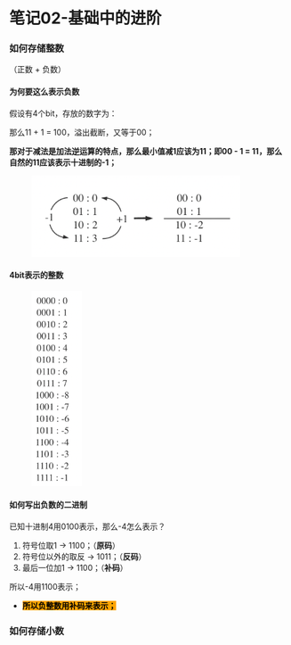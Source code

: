 # 笔记02-基础中的进阶

### 如何存储整数

（正数 + 负数）

#### 为何要这么表示负数

假设有4个bit，存放的数字为：

那么11 + 1 = 100，溢出截断，又等于00；

**那对于减法是加法逆运算的特点，那么最小值减1应该为11；即00 - 1 = 11，那么自然的11应该表示十进制的-1；**

<figure><img src="../.gitbook/assets/Screen Shot 2023-06-28 at 7.51.46 PM.png" alt="" width="375"><figcaption></figcaption></figure>

#### 4bit表示的整数

<figure><img src="../.gitbook/assets/Screen Shot 2023-06-28 at 7.58.07 PM.png" alt="" width="90"><figcaption></figcaption></figure>

#### 如何写出负数的二进制

已知十进制4用0100表示，那么-4怎么表示？

1. 符号位取1 -> 1100；（**原码**）
2. 符号位以外的取反 -> 1011；（**反码**）
3. 最后一位加1 -> 1100；（**补码**）

所以-4用1100表示；

* <mark style="background-color:orange;">**所以负整数用补码来表示；**</mark>



### 如何存储小数





























